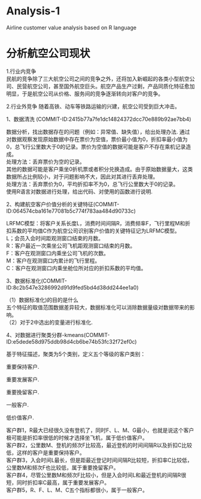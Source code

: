 # Analysis-1
Airline customer value analysis based on R language

# 分析航空公司现状  

1.行业内竞争  
民航的竞争除了三大航空公司之间的竞争之外，还将加入新崛起的各类小型航空公司、民营航空公司，甚至国外航空巨头。航空产品生产过剩，产品同质化特征愈加明显，于是航空公司从价格、服务间的竞争逐渐转向对客户的竞争。

2.行业外竞争
随着高铁、动车等铁路运输的兴建，航空公司受到巨大冲击。

1、数据清洗 (COMMIT-ID:2415b77a7fe1dc14824372dcc70e889b92ae7bb4)

数据分析，找出数据存在的问题（例如：异常值、缺失值），给出处理办法. 
通过对数据观察发现原始数据中存在票价为空值，票价最小值为0，折扣率最小值为0，总飞行公里数大于0的记录。票价为空值的数据可能是客户不存在乘机记录造成。  
处理方法：丢弃票价为空的记录。  
其他的数据可能是客户乘坐0折机票或者积分兑换造成。由于原始数据量大，这类数据所占比例较小，对于问题影响不大，因此对其进行丢弃处理。  
处理方法：丢弃票价为0，平均折扣率不为0，总飞行公里数大于0的记录。  
使用R语言对数据进行处理，给出代码、对使用的函数进行说明.   

2、构建航空客户价值分析的关键特征(COMMIT-ID:064574cba161e77081b5c774f783aa484d90733c)

LRFMC模型：将客户关系长度L，消费时间间隔R，消费频率F，飞行里程M和折扣系数的平均值C作为航空公司识别客户价值的关键特征记为LRFMC模型。  
L；会员入会时间距观测窗口结束的月数。  
R：客户最近一次乘坐公司飞机距观测窗口结束的月数。  
F：客户在观测窗口内乘坐公司飞机的次数。     
M：客户在观测窗口内累计的飞行里程。  
C：客户在观测窗口内乘坐舱位所对应的折扣系数的平均值。  

3、数据标准化(COMMIT-ID:8c2b547e3286992d91d9fed5bd4d38dd244ee1a0)

（1）数据标准化)的目的是什么  
五个特征的取值范围数据差异较大，数据标准化可以消除数据量级对数据带来的影响。  
（2）对于2中选出的变量进行标准化. 

4、对数据进行聚类分群-kmeans(COMMIT-ID:e5dede58d975ddb98d4cb6be74b53fc32f72ef0c)


基于特征描述，聚类为5个类别，定义五个等级的客户类别：

重要保持客户. 

重要发展客户. 

重要挽留客户. 

一般客户. 

低价值客户.  

客户群1，R最大已经很久没有登机了，同时F、L、M、G最小，也就是说这个客户极可能是折扣率很低的时候才选择坐飞机，属于低价值客户。  
客户群2，公里数M、登机的频次F比较高，最近登机的时间间隔R以及折扣C比较低，这样的客户是重要保持客户。  
客户群3，入会时间L最长，但是距最近登记时间间隔R比较短，折扣率C比较低，公里数M和频次F也比较低，属于重要挽留客户。  
客户群4，尽管公里数M和频次F比较小，但是入会时间L和最近登机的间隔R很短，同时折扣率C最高，属于重要发展客户。  
客户群5，R、F、L、M、C五个指标都很小，属于一般客户。  

